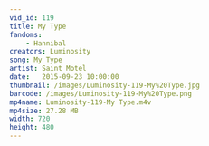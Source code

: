 ```yaml
---
vid_id: 119
title: My Type
fandoms:
    - Hannibal
creators: Luminosity
song: My Type
artist: Saint Motel
date:   2015-09-23 10:00:00
thumbnail: /images/Luminosity-119-My%20Type.jpg
barcode: /images/Luminosity-119-My%20Type.png
mp4name: Luminosity-119-My Type.m4v
mp4size: 27.28 MB
width: 720
height: 480
---
```



